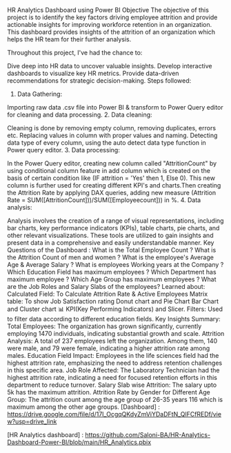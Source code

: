 HR Analytics Dashboard using Power BI
Objective
The objective of this project is to identify the key factors driving employee attrition and provide actionable insights for improving workforce retention in an organization. This dashboard provides insights of the attrition of an organization which helps the HR team for their further analysis.

Throughout this project, I've had the chance to:

Dive deep into HR data to uncover valuable insights.
Develop interactive dashboards to visualize key HR metrics.
Provide data-driven recommendations for strategic decision-making.
Steps followed:
1. Data Gathering:

Importing raw data .csv file into Power BI & transform to Power Query editor for cleaning and data processing.
2. Data cleaning:

Cleaning is done by removing empty column, removing duplicates, errors etc.
Replacing values in column with proper values and naming.
Detecting data type of every column, using the auto detect data type function in Power query editor.
3. Data processing:

In the Power Query editor, creating new column called "AttritionCount" by using conditional column feature in add column which is created on the basis of certain condition like (IF attrition = 'Yes' then 1, Else 0).
This new column is further used for creating different KPI's and charts.Then creating the Attrition Rate by applying DAX queries, adding new measure (Attrition Rate = SUM([AttritionCount]))/SUM([Employeecount])) in %.
4. Data analysis:

Analysis involves the creation of a range of visual representations, including bar charts, key performance indicators (KPIs), table charts, pie charts, and other relevant visualizations.
These tools are utilized to gain insights and present data in a comprehensive and easily understandable manner.
Key Questions of the Dashboard :
What is the Total Employee Count ?
What is the Attrition Count of men and women ?
What is the employee's Average Age & Average Salary ?
What is employees Working years at the Company ?
Which Education Field has maximum employees ?
Which Department has maximum employee ?
Which Age Group has maximum employees ?
What are the Job Roles and Salary Slabs of the employees?
Learned about:
Calculated Field: To Calculate Attrition Rate & Active Employees
Matrix table: To show Job Satisfaction rating
Donut chart and Pie Chart
Bar Chart and Cluster chart 📊
KPI(Key Performing Indicators) and Slicer.
Filters: Used to filter data according to different education fields.
Key Insights Summary:
Total Employees: The organization has grown significantly, currently employing 1470 individuals, indicating substantial growth and scale.
Attrition Analysis: A total of 237 employees left the organization. Among them, 140 were male, and 79 were female, indicating a higher attrition rate among males.
Education Field Impact: Employees in the life sciences field had the highest attrition rate, emphasizing the need to address retention challenges in this specific area.
Job Role Affected: The Laboratory Technician had the highest attrition rate, indicating a need for focused retention efforts in this department to reduce turnover.
Salary Slab wise Attrition: The salary upto 5k has the maximum attrition.
Attrition Rate by Gender for Different Age Group: The attrition count among the age group of 26-35 years 116 which is maximum among the other age groups.
[Dashboard] : https://drive.google.com/file/d/17I_OcgqQKdyZmViYDaDFtN_QlFCfREDf/view?usp=drive_link

[HR Analytics dashboard] : https://github.com/Saloni-BA/HR-Analytics-Dashboard-Power-BI/blob/main/HR_Analytics.pbix

